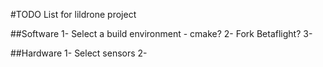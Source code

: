 #TODO List for lildrone project

##Software
1- Select a build environment - cmake?
2- Fork Betaflight?
3- 

##Hardware
1- Select sensors
2- 
